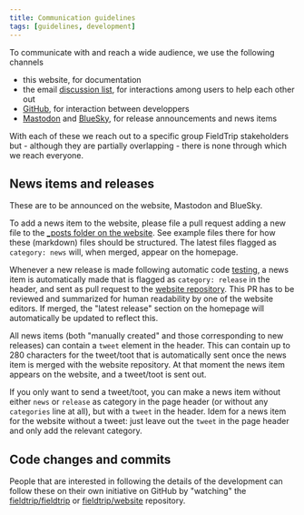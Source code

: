 ```yaml
---
title: Communication guidelines
tags: [guidelines, development]
---
```


To communicate with and reach a wide audience, we use the following channels

- this website, for documentation
- the email [discussion list](/discussion_list), for interactions among users to help each other out
- [GitHub](https://github.com/fieldtrip), for interaction between developpers
- [Mastodon](https://fosstodon.org/@fieldtriptoolbox) and [BlueSky](https://bsky.app/profile/fieldtriptoolbox.bsky.social), for release announcements and news items

With each of these we reach out to a specific group FieldTrip stakeholders but - although they are partially overlapping - there is none through which we reach everyone.

## News items and releases

These are to be announced on the website, Mastodon and BlueSky.

To add a news item to the website, please file a pull request adding a new file to the [\_posts folder on the website](https://github.com/fieldtrip/website/tree/master/_posts). See example files there for how these (markdown) files should be structured. The latest files flagged as `category: news` will, when merged, appear on the homepage.

Whenever a new release is made following automatic code [testing](/development/testing), a news item is automatically made that is flagged as `category: release` in the header, and sent as pull request to the [website repository](https://github.com/fieldtrip/website/pulls). This PR has to be reviewed and summarized for human readability by one of the website editors. If merged, the "latest release" section on the homepage will automatically be updated to reflect this.

All news items (both "manually created" and those corresponding to new releases) can contain a `tweet` element in the header. This can contain up to 280 characters for the tweet/toot that is automatically sent once the news item is merged with the website repository. At that moment the news item appears on the website, and a tweet/toot is sent out.

If you only want to send a tweet/toot, you can make a news item without either `news` or `release` as category in the page header (or without any `categories` line at all), but with a `tweet` in the header. Idem for a news item for the website without a tweet: just leave out the `tweet` in the page header and only add the relevant category.

## Code changes and commits

People that are interested in following the details of the development can follow these on their own initiative on GitHub by "watching" the [fieldtrip/fieldtrip](https://github.com/fieldtrip/fieldtrip) or [fieldtrip/website](https://github.com/fieldtrip/website) repository.
